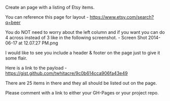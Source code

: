 Create an page with a listing of Etsy items. 

You can reference this page for layout - https://www.etsy.com/search?q=beer

You do NOT need to worry about the left column and if you want you can do 4 across instead of 3 like in the following screenshot. - 
Screen Shot 2014-06-17 at 12.07.27 PM.png


I would like to see you include a header & footer on the page just to give it some flair.

Here is a link to the payload - https://gist.github.com/twhitacre/9c0b614cca906fa43e49

There are 25 items in there and they all should be listed out on the page.

Please comment with a link to either your GH-Pages or your project repo.